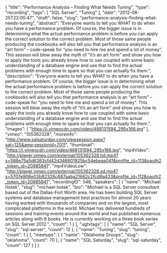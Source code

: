 {
  "title": "Performance Analysis – Finding What Needs Tuning",
  "type": "recording",
  "tags": [
    "SQL Server",
    "Tuning"
  ],
  "date": "2012-08-25T22:00:47",
  "draft": false,
  "slug": "performance-analysis-finding-what-needs-tuning",
  "abstract": "Everyone wants to tell you WHAT to do when you have a performance problem. Of course, the bigger issue is in determining what the actual performance problem is before you can apply the correct solution to the correct problem. Most of those same people producing the cookbooks will also tell you that performance analysis is an “art form” – code-speak for “you need to hire me and spend a lot of money”. This session will blow away the myth of “it’s an art form” and show you how to apply the tools you already know how to use coupled with some basic understanding of a database engine and use that to find the actual problems with enough time to spare so that you can actually fix them.",
  "description": "Everyone wants to tell you WHAT to do when you have a performance problem. Of course, the bigger issue is in determining what the actual performance problem is before you can apply the correct solution to the correct problem. Most of those same people producing the cookbooks will also tell you that performance analysis is an “art form” – code-speak for “you need to hire me and spend a lot of money”. This session will blow away the myth of “it’s an art form” and show you how to apply the tools you already know how to use coupled with some basic understanding of a database engine and use that to find the actual problems with enough time to spare so that you can actually fix them.",
  "images": [
    "https://i.vimeocdn.com/video/488131594_295x166.jpg"
  ],
  "vimeo": "105362328",
  "moreinfo": "http://www.sqlsaturday.com/viewsession.aspx?sat=125&amp;sessionid=7011",
  "thumbnail": "https://i.vimeocdn.com/video/488131594_295x166.jpg",
  "mp4Video": "http://player.vimeo.com/external/105362328.hd.mp4?s=588e75a5d6383cfd42d346601925bc54ebeaa041&profile_id=113&oauth2_token_id=20985841",
  "mp4VideoLow": "http://player.vimeo.com/external/105362328.sd.mp4?s=5707e906e03b82328c687aaba21662c2fcd9a433&profile_id=112&oauth2_token_id=20985841",
  "recordingID": 546,
  "speakers": [
    {
      "name": "Michael Hotek",
      "slug": "michael-hotek",
      "bio": "Michael is a SQL Server consultant based out of the Dallas-Fort Worth area. He has been building SQL Server systems and database management best practices for almost 20 years having worked with thousands of companies and on the largest, most complicated platforms in the world. Michael has delivered hundreds of sessions and training events around the world and has published numerous articles along with 8 books. He is currently working on a three book series on SQL Server 2012.",
      "count": 1
    }
  ],
  "ugtvtags": [
    {
      "name": "SQL Server",
      "slug": "sql-server",
      "count": 12
    },
    {
      "name": "Tuning",
      "slug": "tuning",
      "count": 1
    }
  ],
  "meetups": [
    {
      "name": "Oklahoma Groups",
      "slug": "oklahoma",
      "count": 70
    },
    {
      "name": "SQL Saturday",
      "slug": "sql-saturday",
      "count": 127
    }
  ]
}